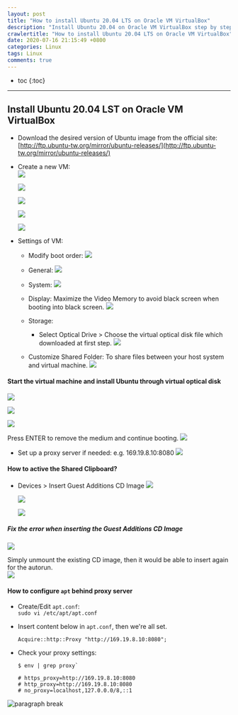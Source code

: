 ```yaml
---
layout: post
title: "How to install Ubuntu 20.04 LTS on Oracle VM VirtualBox"
description: "Install Ubuntu 20.04 on Oracle VM VirtualBox step by step."
crawlertitle: "How to install Ubuntu 20.04 LTS on Oracle VM VirtualBox"
date: 2020-07-16 21:15:49 +0800
categories: Linux
tags: Linux
comments: true
---
```


- toc
{:toc}

---
## Install Ubuntu 20.04 LST on Oracle VM VirtualBox
- Download the desired version of Ubuntu image from the official site:  
  [http://ftp.ubuntu-tw.org/mirror/ubuntu-releases/](http://ftp.ubuntu-tw.org/mirror/ubuntu-releases/)
- Create a new VM:  
  ![](https://i.imgur.com/EFDd4cq.png)

  ![](https://i.imgur.com/eoRzAoL.png)  

  ![](https://i.imgur.com/DGy9NUE.png)

  ![](https://i.imgur.com/DeXCWpr.png)

  ![](https://i.imgur.com/bqrkJjJ.png)

- Settings of VM:
  - Modify boot order:
    ![](https://i.imgur.com/TKFQPPr.png)

  - General:
    ![](https://i.imgur.com/i65sOrx.png)

  - System:
    ![](https://i.imgur.com/mx0E3jw.png)

  - Display:
    Maximize the Video Memory to avoid black screen when booting into black screen.
    ![](https://i.imgur.com/PO4je0P.png)

  - Storage:
    - Select Optical Drive > Choose the virtual optical disk file which downloaded at first step.
  ![](https://i.imgur.com/qaSYAKG.png)

  - Customize Shared Folder:
    To share files between your host system and virtual machine.
    ![](https://i.imgur.com/pJjc7ug.png)

#### Start the virtual machine and install Ubuntu through virtual optical disk
![](https://i.imgur.com/nmlyzaG.png)

![](https://i.imgur.com/lgNfee0.png)

![](https://i.imgur.com/Rk8t5Du.png)

Press ENTER to remove the medium and continue booting.
![](https://i.imgur.com/pFSGLeH.png)

- Set up a proxy server if needed:
  e.g. 169.19.8.10:8080
  ![](https://i.imgur.com/x55grHc.png)

#### How to active the Shared Clipboard?
- Devices > Insert Guest Additions CD Image
  ![](https://i.imgur.com/VK1P53D.png)

  ![](https://i.imgur.com/CBSnqbD.png)

  ![](https://i.imgur.com/hZyQIYn.png)

##### Fix the error when inserting the Guest Additions CD Image
![](https://i.imgur.com/K14n1W8.png)

Simply unmount the existing CD image, then it would be able to insert again for the autorun.  
![](https://i.imgur.com/Iz9uS4N.png)

#### How to configure `apt` behind proxy server
- Create/Edit `apt.conf`:  
`sudo vi /etc/apt/apt.conf`  

- Insert content below in `apt.conf`, then we're all set.
  ```
  Acquire::http::Proxy "http://169.19.8.10:8080";
  ```

- Check your proxy settings: 
  ```
  $ env | grep proxy`

  # https_proxy=http://169.19.8.10:8080
  # http_proxy=http://169.19.8.10:8080
  # no_proxy=localhost,127.0.0.0/8,::1
  ```
![paragraph break](https://order-brother.s3-ap-northeast-1.amazonaws.com/paragraph+break/separator-1.png)
